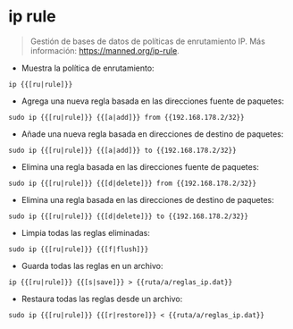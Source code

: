 # ip rule

> Gestión de bases de datos de políticas de enrutamiento IP.
> Más información: <https://manned.org/ip-rule>.

- Muestra la política de enrutamiento:

`ip {{[ru|rule]}}`

- Agrega una nueva regla basada en las direcciones fuente de paquetes:

`sudo ip {{[ru|rule]}} {{[a|add]}} from {{192.168.178.2/32}}`

- Añade una nueva regla basada en direcciones de destino de paquetes:

`sudo ip {{[ru|rule]}} {{[a|add]}} to {{192.168.178.2/32}}`

- Elimina una regla basada en las direcciones fuente de paquetes:

`sudo ip {{[ru|rule]}} {{[d|delete]}} from {{192.168.178.2/32}}`

- Elimina una regla basada en las direcciones de destino de paquetes:

`sudo ip {{[ru|rule]}} {{[d|delete]}} to {{192.168.178.2/32}}`

- Limpia todas las reglas eliminadas:

`sudo ip {{[ru|rule]}} {{[f|flush]}}`

- Guarda todas las reglas en un archivo:

`ip {{[ru|rule]}} {{[s|save]}} > {{ruta/a/reglas_ip.dat}}`

- Restaura todas las reglas desde un archivo:

`sudo ip {{[ru|rule]}} {{[r|restore]}} < {{ruta/a/reglas_ip.dat}}`
